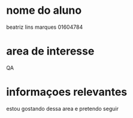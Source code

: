 # nome do aluno
beatriz lins marques 01604784
# area de interesse 
QA
# informaçoes relevantes
estou gostando dessa area e pretendo seguir

